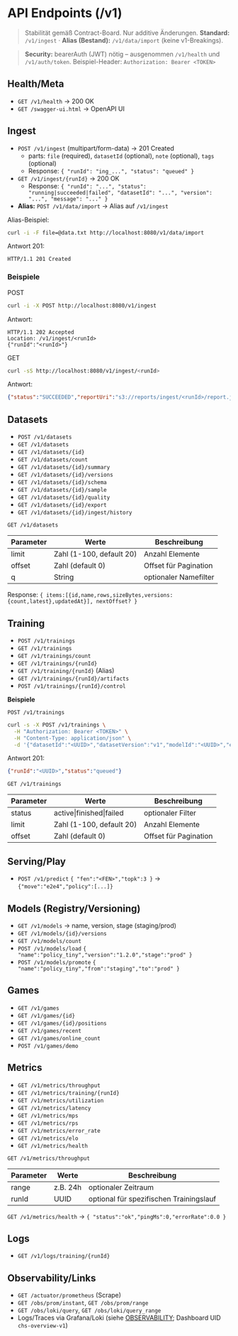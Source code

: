 # API Endpoints (/v1)

> Stabilität gemäß Contract-Board. Nur additive Änderungen. **Standard:** `/v1/ingest` · **Alias (Bestand):** `/v1/data/import` (keine v1-Breakings).

> **Security:** bearerAuth (JWT) nötig – ausgenommen `/v1/health` und `/v1/auth/token`. Beispiel-Header:
> `Authorization: Bearer <TOKEN>`

## Health/Meta

- `GET /v1/health` → 200 OK
- `GET /swagger-ui.html` → OpenAPI UI

## Ingest

- `POST /v1/ingest` (multipart/form-data) → 201 Created
  - parts: `file` (required), `datasetId` (optional), `note` (optional), `tags` (optional)
  - Response: `{ "runId": "ing_...", "status": "queued" }`
- `GET /v1/ingest/{runId}` → 200 OK
  - Response: `{ "runId": "...", "status": "running|succeeded|failed", "datasetId": "...", "version": "...", "message": "..." }`
- **Alias:** `POST /v1/data/import` → Alias auf `/v1/ingest`

Alias-Beispiel:

```bash
curl -i -F file=@data.txt http://localhost:8080/v1/data/import
```

Antwort 201:

```http
HTTP/1.1 201 Created
```


### Beispiele

POST

```bash
curl -i -X POST http://localhost:8080/v1/ingest
```

Antwort:

```http
HTTP/1.1 202 Accepted
Location: /v1/ingest/<runId>
{"runId":"<runId>"}
```

GET

```bash
curl -sS http://localhost:8080/v1/ingest/<runId>
```

Antwort:

```json
{"status":"SUCCEEDED","reportUri":"s3://reports/ingest/<runId>/report.json"}
```

## Datasets

- `POST /v1/datasets`
- `GET /v1/datasets`
- `GET /v1/datasets/{id}`
- `GET /v1/datasets/count`
- `GET /v1/datasets/{id}/summary`
- `GET /v1/datasets/{id}/versions`
- `GET /v1/datasets/{id}/schema`
- `GET /v1/datasets/{id}/sample`
- `GET /v1/datasets/{id}/quality`
- `GET /v1/datasets/{id}/export`
- `GET /v1/datasets/{id}/ingest/history`

`GET /v1/datasets`

| Parameter | Werte                     | Beschreibung            |
|-----------|--------------------------|------------------------|
| limit     | Zahl (1-100, default 20) | Anzahl Elemente         |
| offset    | Zahl (default 0)         | Offset für Pagination   |
| q         | String                   | optionaler Namefilter   |

Response: `{ items:[{id,name,rows,sizeBytes,versions:{count,latest},updatedAt}], nextOffset? }`
## Training

- `POST /v1/trainings`
- `GET /v1/trainings`
- `GET /v1/trainings/count`
- `GET /v1/trainings/{runId}`
- `GET /v1/training/{runId}` (Alias)
- `GET /v1/trainings/{runId}/artifacts`
- `POST /v1/trainings/{runId}/control`

**Beispiele**

`POST /v1/trainings`

```bash
curl -s -X POST /v1/trainings \
  -H "Authorization: Bearer <TOKEN>" \
  -H "Content-Type: application/json" \
  -d '{"datasetId":"<UUID>","datasetVersion":"v1","modelId":"<UUID>","epochs":10,"batchSize":64,"learningRate":0.001,"optimizer":"adam","seed":42,"notes":"optional","useGPU":true,"priority":"normal"}'
```

Antwort 201:

```json
{"runId":"<UUID>","status":"queued"}
```

`GET /v1/trainings`

| Parameter | Werte                       | Beschreibung            |
|-----------|----------------------------|------------------------|
| status    | active\|finished\|failed    | optionaler Filter       |
| limit     | Zahl (1-100, default 20)   | Anzahl Elemente         |
| offset    | Zahl (default 0)           | Offset für Pagination   |

## Serving/Play

- `POST /v1/predict` `{ "fen":"<FEN>","topk":3 }` → `{"move":"e2e4","policy":[...]}`

## Models (Registry/Versioning)

- `GET /v1/models` → name, version, stage (staging/prod)
- `GET /v1/models/{id}/versions`
- `GET /v1/models/count`
- `POST /v1/models/load` `{ "name":"policy_tiny","version":"1.2.0","stage":"prod" }`
- `POST /v1/models/promote` `{ "name":"policy_tiny","from":"staging","to":"prod" }`

## Games

- `GET /v1/games`
- `GET /v1/games/{id}`
- `GET /v1/games/{id}/positions`
- `GET /v1/games/recent`
- `GET /v1/games/online_count`
- `POST /v1/games/demo`

## Metrics

- `GET /v1/metrics/throughput`
- `GET /v1/metrics/training/{runId}`
- `GET /v1/metrics/utilization`
- `GET /v1/metrics/latency`
- `GET /v1/metrics/mps`
- `GET /v1/metrics/rps`
- `GET /v1/metrics/error_rate`
- `GET /v1/metrics/elo`
- `GET /v1/metrics/health`

`GET /v1/metrics/throughput`

| Parameter | Werte     | Beschreibung                                 |
|-----------|-----------|----------------------------------------------|
| range     | z.B. 24h  | optionaler Zeitraum                          |
| runId     | UUID      | optional für spezifischen Trainingslauf      |

`GET /v1/metrics/health` → `{ "status":"ok","pingMs":0,"errorRate":0.0 }`

## Logs

- `GET /v1/logs/training/{runId}`

## Observability/Links

- `GET /actuator/prometheus` (Scrape)
- `GET /obs/prom/instant`, `GET /obs/prom/range`
- `GET /obs/loki/query`, `GET /obs/loki/query_range`
- Logs/Traces via Grafana/Loki (siehe [OBSERVABILITY](./OBSERVABILITY.md); Dashboard UID `chs-overview-v1`)
